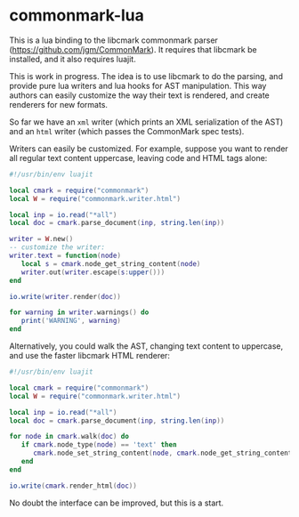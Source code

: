 commonmark-lua
==============

This is a lua binding to the libcmark commonmark parser
(https://github.com/jgm/CommonMark).  It requires that libcmark
be installed, and it also requires luajit.

This is work in progress.  The idea is to use libcmark to do the
parsing, and provide pure lua writers and lua hooks for AST
manipulation.  This way authors can easily customize the way
their text is rendered, and create renderers for new formats.

So far we have an `xml` writer (which prints an XML serialization of
the AST) and an `html` writer (which passes the CommonMark spec
tests).

Writers can easily be customized.  For example, suppose you want
to render all regular text content uppercase, leaving code and
HTML tags alone:

``` lua
#!/usr/bin/env luajit

local cmark = require("commonmark")
local W = require("commonmark.writer.html")

local inp = io.read("*all")
local doc = cmark.parse_document(inp, string.len(inp))

writer = W.new()
-- customize the writer:
writer.text = function(node)
   local s = cmark.node_get_string_content(node)
   writer.out(writer.escape(s:upper()))
end

io.write(writer.render(doc))

for warning in writer.warnings() do
   print('WARNING', warning)
end
```

Alternatively, you could walk the AST, changing text content to
uppercase, and use the faster libcmark HTML renderer:

``` lua
#!/usr/bin/env luajit

local cmark = require("commonmark")
local W = require("commonmark.writer.html")

local inp = io.read("*all")
local doc = cmark.parse_document(inp, string.len(inp))

for node in cmark.walk(doc) do
   if cmark.node_type(node) == 'text' then
      cmark.node_set_string_content(node, cmark.node_get_string_content(node):upper())
   end
end

io.write(cmark.render_html(doc))
```

No doubt the interface can be improved, but this is a start.
